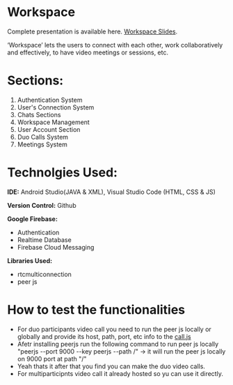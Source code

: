 # Workspace
Complete presentation is available here. [Workspace Slides](https://docs.google.com/presentation/d/1oipXLraF6mERSBWs-hJG3VaXgaCCc5NGi-eMWkm4WxU/edit?usp=sharing).

‘Workspace’  lets the users to connect with each other, work collaboratively and effectively, to have video meetings or sessions, etc.


# Sections:
1) Authentication System
2) User's Connection System
3) Chats Sections
4) Workspace Management
5) User Account Section 
6) Duo Calls System
6) Meetings System


# Technolgies Used:
**IDE:** Android Studio(JAVA & XML), Visual Studio Code (HTML, CSS & JS)

**Version Control:** Github 

**Google Firebase:**
- Authentication   
- Realtime Database
- Firebase Cloud Messaging

**Libraries Used:**
- rtcmulticonnection			      
- peer js

# How to test the functionalities
- For duo participants video call you need to run the peer js locally or globally and provide its host, path, port, etc info to the [call.js](https://github.com/bhavesh3005sharma/workspace/blob/master/app/src/main/assets/call.js)
- Afetr installing peerjs run the following command to run peer js locally
  "peerjs --port 9000 --key peerjs --path /" -> it will run the peer js locally on 9000 port at path "/"
- Yeah thats it after that you find you can make the duo video calls.
- For multiparticipnts video call it already hosted so yu can use it directly.
